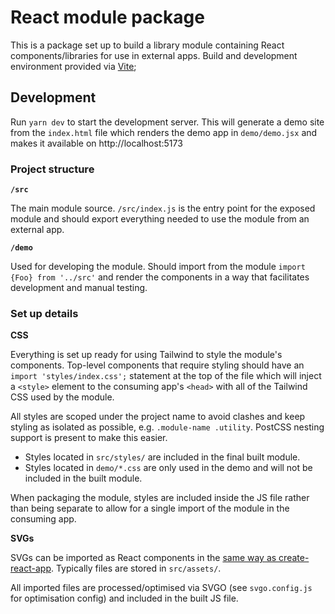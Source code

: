 # React module package

This is a package set up to build a library module containing React components/libraries for use in external apps. Build and development environment provided via [Vite](https://vitejs.dev);

## Development

Run `yarn dev` to start the development server. This will generate a demo site from the `index.html` file which renders the demo app in `demo/demo.jsx` and makes it available on http://localhost:5173

### Project structure

**`/src`**

The main module source. `/src/index.js` is the entry point for the exposed module and should export everything needed to use the module from an external app.

**`/demo`**

Used for developing the module. Should import from the module `import {Foo} from '../src'` and render the components in a way that facilitates development and manual testing.

### Set up details

**CSS**

Everything is set up ready for using Tailwind to style the module's components. Top-level components that require styling should have an `import 'styles/index.css';` statement at the top of the file which will inject a `<style>` element to the consuming app's `<head>` with all of the Tailwind CSS used by the module.

All styles are scoped under the project name to avoid clashes and keep styling as isolated as possible, e.g. `.module-name .utility`. PostCSS nesting support is present to make this easier.

- Styles located in `src/styles/` are included in the final built module.
- Styles located in `demo/*.css` are only used in the demo and will not be included in the built module.

When packaging the module, styles are included inside the JS file rather than being separate to allow for a single import of the module in the consuming app.

**SVGs**

SVGs can be imported as React components in the [same way as create-react-app](https://create-react-app.dev/docs/adding-images-fonts-and-files/#adding-svgs). Typically files are stored in `src/assets/`.

All imported files are processed/optimised via SVGO (see `svgo.config.js` for optimisation config) and included in the built JS file.

